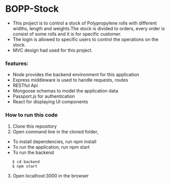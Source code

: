 # BOPP-Stock

- This project is to control a stock of Polypropylene rolls with different widths, length and weights.The stock is divided to orders, every order is consist of some rolls and it is for specific customer.
- The login is allowed to specific users to control the operations on the stock.
- MVC design had used for this project.

### features:
- Node provides the backend environment for this application
- Express middleware is used to handle requests, routes
- RESTful Api
- Mongoose schemas to model the application data
- Passport.js for authentication
- React for displaying UI components

### How to run this code
1. Clone this repository
2. Open command line in the cloned folder,
 - To install dependencies, run npm install
 - To run the application, run npm start
 - To run the backend 
 ```
    $ cd backend
    $ npm start
 ```
3. Open localhost:3000 in the browser
